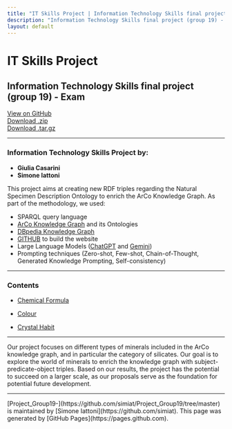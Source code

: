 ```yaml
---
title: "IT Skills Project | Information Technology Skills final project (group 19) - Exam"
description: "Information Technology Skills final project (group 19) - Exam."
layout: default
---
```


# IT Skills Project

## Information Technology Skills final project (group 19) - Exam

[View on GitHub](https://github.com/simiat/Project_Group19-)  
[Download .zip](https://github.com/simiat/Project_Group19-/zipball/master)  
[Download .tar.gz](https://github.com/simiat/Project_Group19-/tarball/master)

---

### Information Technology Skills Project by:

- **Giulia Casarini**
- **Simone Iattoni**

This project aims at creating new RDF triples regarding the Natural Specimen Description Ontology to enrich the ArCo Knowledge Graph. As part of the methodology, we used:

- SPARQL query language
- [ArCo Knowledge Graph](http://wit.istc.cnr.it/arco/index.php?lang=en) and its Ontologies
- [DBpedia Knowledge Graph](https://www.dbpedia.org/)
- [GITHUB](https://github.com/) to build the website
- Large Language Models ([ChatGPT](https://openai.com/chatgpt/) and [Gemini](https://gemini.google.com/app?hl=it))
- Prompting techniques (Zero-shot, Few-shot, Chain-of-Thought, Generated Knowledge Prompting, Self-consistency)

---

### Contents

* [Chemical Formula](https://github.com/simiat/Project_Group19/blob/master/page1.md)

* [Colour](https://github.com/simiat/Project_Group19/blob/master/page2.md)

* [Crystal Habit](https://github.com/simiat/Project_Group19/blob/master/page3.md)

---

Our project focuses on different types of minerals included in the ArCo knowledge graph, and in particular the category of silicates. Our goal is to explore the world of minerals to enrich the knowledge graph with subject-predicate-object triples. Based on our results, the project has the potential to succeed on a larger scale, as our proposals serve as the foundation for potential future development.

---

<span class="site-footer-owner">
[Project_Group19-](https://github.com/simiat/Project_Group19/tree/master) is maintained by [Simone Iattoni](https://github.com/simiat).
</span>  
<span class="site-footer-credits">
This page was generated by [GitHub Pages](https://pages.github.com).
</span>
